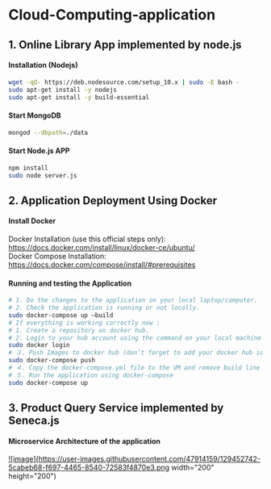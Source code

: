 # Cloud-Computing-application
## 1. Online Library App implemented by node.js
#### Installation (Nodejs)
```bash
wget -qO- https://deb.nodesource.com/setup_10.x | sudo -E bash -
sudo apt-get install -y nodejs
sudo apt-get install -y build-essential
```
#### Start MongoDB
```bash
mongod --dbpath=./data
```
#### Start Node.js APP
```bash
npm install
sudo node server.js
```

## 2. Application Deployment Using Docker
#### Install Docker
Docker Installation (use this official steps only): https://docs.docker.com/install/linux/docker-ce/ubuntu/  
Docker Compose Installation: https://docs.docker.com/compose/install/#prerequisites  
#### Running and testing the Application
```bash
# 1. Do the changes to the application on your local laptop/computer.
# 2. Check the application is running or not locally.
sudo docker-compose up –build
# If everything is working correctly now :
# 1. Create a repository on docker hub.
# 2. Login to your hub account using the command on your local machine :
sudo docker login
# ３. Push Images to docker hub (don’t forget to add your docker hub id and image name into docker-compose.yml file)
sudo docker-compose push
# ４. Copy the docker-compose.yml file to the VM and remove build line from it.
# ５. Run the application using docker-compose
sudo docker-compose up
```

## 3. Product Query Service implemented by Seneca.js
#### Microservice Architecture of the application
<a href="url">![image](https://user-images.githubusercontent.com/47914159/129452742-5cabeb68-f697-4465-8540-72583f4870e3.png width="200" height="200")</a>

